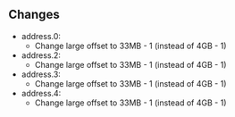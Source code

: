 ## Changes
- address.0:
    - Change large offset to 33MB - 1 (instead of 4GB - 1)
- address.2:
    - Change large offset to 33MB - 1 (instead of 4GB - 1)
- address.3:
    - Change large offset to 33MB - 1 (instead of 4GB - 1)
- address.4:
    - Change large offset to 33MB - 1 (instead of 4GB - 1)
